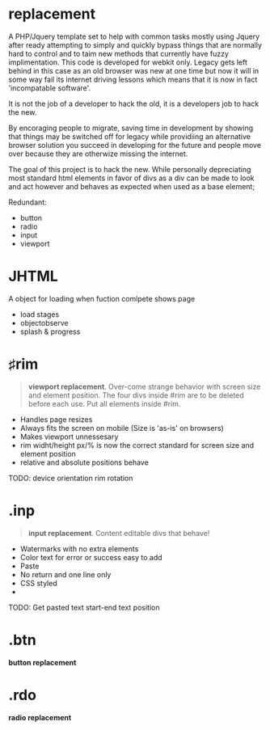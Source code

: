 replacement
===========

A PHP/Jquery template set to help with common tasks mostly using Jquery after ready attempting to simply and quickly bypass things that are normally hard to control and to taim new methods that currently have fuzzy implimentation. This code is developed for webkit only. Legacy gets left behind in this case as an old browser was new at one time but now it will in some way fail its internet driving lessons which means that it is now in fact 'incompatable software'. 

It is not the job of a developer to hack the old, it is a developers job to hack the new.

By encoraging people to migrate, saving time in development by showing that things may be switched off for legacy while providiing an alternative browser solution you succeed in developing for the future and people move over because they are otherwize missing the internet.

The goal of this project is to hack the new. While personally depreciating most standard html elements in favor of divs as a div can be made to look and act however and behaves as expected when used as a base element;

Redundant:
- button
- radio
- input
- viewport
 

JHTML
=====

A object for loading when fuction comlpete shows page
- load stages
- objectobserve
- splash & progress


♯rim
====

> **viewport replacement**. Over-come strange behavior with screen size and element position.
> The four divs inside #rim are to be deleted before each use. Put all elements inside #rim.

- Handles page resizes
- Always fits the screen on mobile (Size is 'as-is' on browsers)
- Makes viewport unnessesary
- rim widht/height px/% is now the correct standard for screen size and element position
- relative and absolute positions behave

TODO: device orientation rim rotation

.inp
====

> **input replacement**. Content editable divs that behave!

- Watermarks with no extra elements
- Color text for error or success easy to add
- Paste
- No return and one line only
- CSS styled
- 
TODO: Get pasted text start-end text position

.btn
====

**button replacement**

.rdo
====

**radio replacement**
